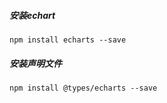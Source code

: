 ##### 安装echart

```shell
npm install echarts --save
```

##### 安装声明文件

```shell
npm install @types/echarts --save
```

